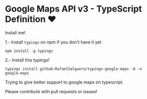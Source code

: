 Google Maps API v3 - TypeScript Definition ❤
=============

Install me!

1.- Install `typings` on npm if you don't have it yet
```
npm install -g typings
```

2.- Install this typings!
```
typings install github:RafaelSalguero/typings-google-maps -A -n google-maps
```

Trying to give better support to google maps on typescript.

Please contribute with pull requests or issues!